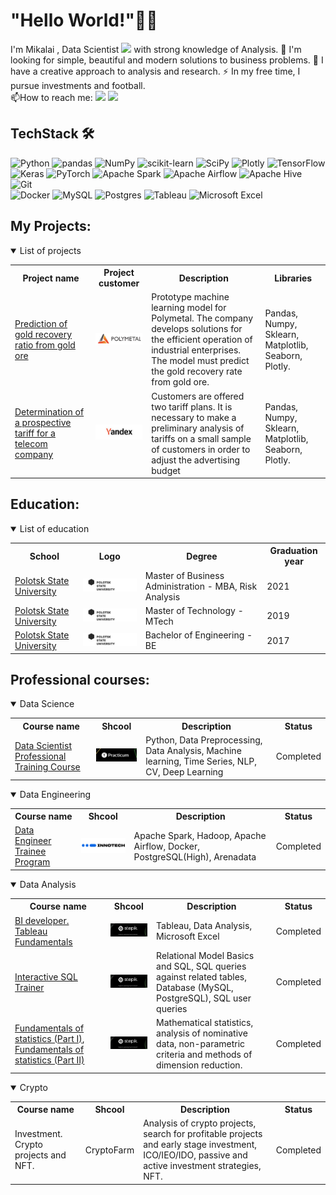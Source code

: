 # "Hello World!"👨‍💻
I'm Mikalai , Data Scientist <img src="https://media.giphy.com/media/WUlplcMpOCEmTGBtBW/giphy.gif" width="30"> with strong knowledge of Analysis.
:telescope: I'm looking for simple, beautiful and modern solutions to business problems.
:rocket: I have a creative approach to analysis and research.
:zap: In my free time, I pursue investments and football.   
:mailbox:How to reach me:  <a href="https://linkedin.com/in/mikalai-rozum-b6b068235"><img src="https://img.shields.io/badge/-mikalai.rozum-0077B5?style=flat&logo=Linkedin&logoColor=white"/></a>
<a href="mikalai.rozum@gmail.com"><img src="https://img.shields.io/badge/-mikalai.rozum@gmail.com-D14836?style=flat&logo=Gmail&logoColor=white"/></a>
## TechStack 🛠️
![Python](https://img.shields.io/static/v1?style=for-the-badge&message=Python&color=3776AB&logo=Python&logoColor=FFFFFF&label=)
![pandas](https://img.shields.io/static/v1?style=for-the-badge&message=pandas&color=150458&logo=pandas&logoColor=FFFFFF&label=)
![NumPy](https://img.shields.io/static/v1?style=for-the-badge&message=NumPy&color=013243&logo=NumPy&logoColor=FFFFFF&label=)
![scikit-learn](https://img.shields.io/badge/scikit--learn-%23F7931E.svg?style=for-the-badge&logo=scikit-learn&logoColor=white)
![SciPy](https://img.shields.io/badge/SciPy-%230C55A5.svg?style=for-the-badge&logo=scipy&logoColor=%white)
![Plotly](https://img.shields.io/badge/Plotly-%233F4F75.svg?style=for-the-badge&logo=plotly&logoColor=white)
![TensorFlow](https://img.shields.io/badge/TensorFlow-%23FF6F00.svg?style=for-the-badge&logo=TensorFlow&logoColor=white)
![Keras](https://img.shields.io/badge/Keras-%23D00000.svg?style=for-the-badge&logo=Keras&logoColor=white)
![PyTorch](https://img.shields.io/badge/PyTorch-%23EE4C2C.svg?style=for-the-badge&logo=PyTorch&logoColor=white)
![Apache Spark](https://img.shields.io/static/v1?style=for-the-badge&message=Apache+Spark&color=E25A1C&logo=Apache+Spark&logoColor=FFFFFF&label=)
![Apache Airflow](https://img.shields.io/static/v1?style=for-the-badge&message=Apache+Airflow&color=017CEE&logo=Apache+Airflow&logoColor=FFFFFF&label=)
![Apache Hive](https://img.shields.io/static/v1?style=for-the-badge&message=Apache+Hive&color=222222&logo=Apache+Hive&logoColor=FDEE21&label=)
![Git](https://img.shields.io/static/v1?style=for-the-badge&message=Git&color=F05032&logo=Git&logoColor=FFFFFF&label=)\
![Docker](https://img.shields.io/static/v1?style=for-the-badge&message=Docker&color=2496ED&logo=Docker&logoColor=FFFFFF&label=)
![MySQL](https://img.shields.io/badge/mysql-%2300f.svg?style=for-the-badge&logo=mysql&logoColor=white)
![Postgres](https://img.shields.io/badge/postgres-%23316192.svg?style=for-the-badge&logo=postgresql&logoColor=white)
![Tableau](https://img.shields.io/static/v1?style=for-the-badge&message=Tableau&color=E97627&logo=Tableau&logoColor=FFFFFF&label=)
![Microsoft Excel](https://img.shields.io/static/v1?style=for-the-badge&message=Microsoft+Excel&color=217346&logo=Microsoft+Excel&logoColor=FFFFFF&label=)

## My Projects:
<details open>
  <summary>List of projects</summary>
<table>
<tr>
  <th>Project name</th>
  <th>Project customer</th>
  <th>Description</th>
  <th>Libraries</th>
</tr> 

<tr>
  <td><a href = "https://github.com/MikalaiRozum/Gold_recovery_model">Prediction of gold recovery ratio from gold ore</a></td>
  <td><img src="https://github.com/MikalaiRozum/Brand/blob/main/Polymetal1.jpg" alt=""></td>
  <td>Prototype machine learning model for Polymetal. The company develops solutions for the efficient operation of industrial enterprises. The model must predict the gold recovery rate from gold ore.</td>
  <td>Pandas, Numpy, Sklearn, Matplotlib, Seaborn, Plotly.</td>
</tr>

<tr>
  <td><a href = "https://github.com/MikalaiRozum/Telecommunication_services">Determination of a prospective tariff for a telecom company</a></td>
  <td><img src="https://github.com/MikalaiRozum/Brand/blob/main/yandex2.jpg" alt=""></td>
  <td>Customers are offered two tariff plans. It is necessary to make a preliminary analysis of tariffs on a small sample of customers in order to adjust the advertising budget</td>
  <td>Pandas, Numpy, Sklearn, Matplotlib, Seaborn, Plotly.</td>
</tr>
</table>
</details>
  
## Education:
<details open>
  <summary>List of education</summary>
<table>
<tr>
  <th>School</th>
  <th>Logo</th>
  <th>Degree</th>
  <th>Graduation year</th>
</tr> 
<tr>
  <td><a href = "https://www.psu.by/en/university/master-s-programmes/business-administration">Polotsk State University</a></td>
  <td><img src="https://github.com/MikalaiRozum/Brand/blob/main/PSU1.jpg" alt=""></td>
  <td>Master of Business Administration - MBA, Risk Analysis</td>
  <td>2021</td>
</tr> 
<tr>
  <td><a href = "https://https://www.psu.by/en/">Polotsk State University</a></td>
  <td><img src="https://github.com/MikalaiRozum/Brand/blob/main/PSU1.jpg" alt=""></td>
  <td>Master of Technology - MTech</td>
  <td>2019</td>
</tr> 
<tr>
  <td><a href = "https://https://www.psu.by/en/">Polotsk State University</a></td>
  <td><img src="https://github.com/MikalaiRozum/Brand/blob/main/PSU1.jpg" alt=""></td>
  <td>Bachelor of Engineering - BE</td>
  <td>2017</td>
</tr> 
</table>
</details>

## Professional courses:
<details open>
  <summary>Data Science</summary>
<table>
<tr>
  <th>Course name</th>
  <th>Shcool</th>
  <th>Description</th>
  <th>Status</th>
</tr> 
<tr>
  <td><a href = "https://practicum.yandex.ru/data-scientist/">Data Scientist Professional Training Course</a></td>
  <td><img src="https://github.com/MikalaiRozum/Brand/blob/main/YandexP.jpg" alt=""></td>
  <td>Python, Data Preprocessing, Data Analysis, Machine learning, Time Series, NLP, CV, Deep Learning</td>
  <td>Completed</td>
</tr>
</table>
</details>

<details open>
  <summary>Data Engineering</summary>
<table>
<tr>
  <th>Course name</th>
  <th>Shcool</th>
  <th>Description</th>
  <th>Status</th>
</tr> 
<tr>
  <td><a href = "https://inno.tech/">Data Engineer Trainee Program</a></td>
  <td><img src="https://github.com/MikalaiRozum/Brand/blob/main/innotech.jpg" alt=""></td>
  <td>Apache Spark, Hadoop, Apache Airflow, Docker, PostgreSQL(High), Arenadata</td>
  <td>Completed</td>
</tr>
</table>
</details>

<details open>
  <summary>Data Analysis</summary>
<table>
<tr>
  <th>Course name</th>
  <th>Shcool</th>
  <th>Description</th>
  <th>Status</th>
</tr> 
<tr>
  <td><a href = "https://stepik.org/course/56280/syllabus">BI developer. Tableau Fundamentals</a></td>
  <td><img src="https://github.com/MikalaiRozum/Brand/blob/main/Stepik.jpg" alt=""></td>
  <td>Tableau, Data Analysis, Microsoft Excel</td>
  <td>Completed</td>
</tr>
<tr>
  <td><a href = "https://stepik.org/course/63054/syllabus">Interactive SQL Trainer</a></td>
  <td><img src="https://github.com/MikalaiRozum/Brand/blob/main/Stepik.jpg" alt=""></td>
  <td>Relational Model Basics and SQL, SQL queries against related tables, Database (MySQL, PostgreSQL), SQL user queries</td>
  <td>Completed</td>
</tr>
<tr>
  <td><a href = "https://stepik.org/course/76/promo">Fundamentals of statistics (Part I)</a>, <a href = "https://stepik.org/course/524/promo">Fundamentals of statistics (Part II)</a>  </td>
  <td><img src="https://github.com/MikalaiRozum/Brand/blob/main/Stepik.jpg" alt=""></td>
  <td>Mathematical statistics, analysis of nominative data, non-parametric criteria and methods of dimension reduction.</td>
  <td>Completed</td>
</tr>
</table>
</details>

<details open>
  <summary>Crypto</summary>
<table>
<tr>
  <th>Course name</th>
  <th>Shcool</th>
  <th>Description</th>
  <th>Status</th>
</tr> 
<tr>
  <td>Investment. Crypto projects and NFT.</td>
  <td>CryptoFarm</td>
  <td>Analysis of crypto projects, search for profitable projects and early stage investment, ICO/IEO/IDO, passive and active investment strategies, NFT. </td>
  <td>Completed</td>
</tr>
</table>
</details>
